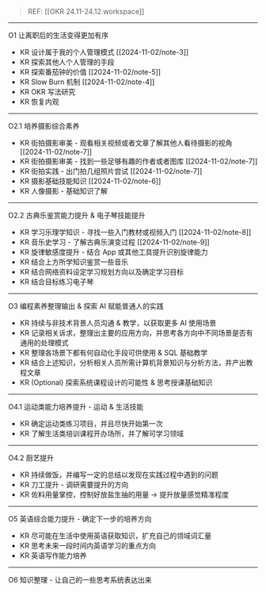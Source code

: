 > REF: [[OKR 24.11-24.12.workspace]]

---
O1 让离职后的生活变得更加有序
- KR 设计属于我的个人管理模式 [[2024-11-02/note-3]]
- KR 探索其他人个人管理的手段
- KR 探索番茄钟的价值 [[2024-11-02/note-5]]
- KR Slow Burn 机制 [[2024-11-02/note-4]]
- KR OKR 写法研究
- KR 恢复内观

---
O2.1 培养摄影综合素养
- KR 街拍摄影审美 - 观看相关视频或者文章了解其他人看待摄影的视角 [[2024-11-02/note-7]]
- KR 街拍摄影审美 - 找到一些足够有趣的作者或者图库 [[2024-11-02/note-7]]
- KR 街拍实践 - 出门拍几组照片尝试 [[2024-11-02/note-7]]
- KR 摄影基础技能知识 [[2024-11-02/note-6]]
- KR 人像摄影 - 基础知识了解

---
O2.2 古典乐鉴赏能力提升 & 电子琴技能提升
- KR 学习乐理学知识 - 寻找一些入门教材或视频入门 [[2024-11-02/note-8]]
- KR 音乐史学习 - 了解古典乐演变过程 [[2024-11-02/note-9]]
- KR 旋律敏感度提升 - 结合 App 或其他工具提升识别旋律能力
- KR 结合上方所学知识鉴赏一些音乐
- KR 结合网络资料设定学习规划方向以及确定学习目标
- KR 结合目标练习电子琴

---
O3 编程素养整理输出 & 探索 AI 赋能普通人的实践
- KR 持续与非技术背景人员沟通 & 教学，以获取更多 AI 使用场景
- KR 记录相关诉求，整理出主要的应用方向，并思考各方向中不同场景是否有通用的处理模式
- KR 整理各场景下都有何自动化手段可供使用 & SQL 基础教学
- KR 结合上述知识，分析相关人员所需计算机背景知识与分析方法，并产出教程文章
- KR (Optional) 探索系统课程设计的可能性 & 思考授课基础知识

---
O4.1 运动类能力培养提升 - 运动 & 生活技能
- KR 确定运动类练习项目，并且尽快开始第一次
- KR 了解生活类培训课程开办场所，并了解可学习领域

---
O4.2 厨艺提升
- KR 持续做饭，并编写一定的总结以发现在实践过程中遇到的问题
- KR 刀工提升 - 调研需要提升的方向
- KR 佐料用量掌控，控制好放盐生抽的用量 -> 提升放量感觉精准程度

---
O5 英语综合能力提升 - 确定下一步的培养方向
- KR 尽可能在生活中使用英语获取知识，扩充自己的领域词汇量
- KR 思考未来一段时间内英语学习的重点方向
- KR 英语写作能力培养

---
O6 知识整理 - 让自己的一些思考系统表达出来
